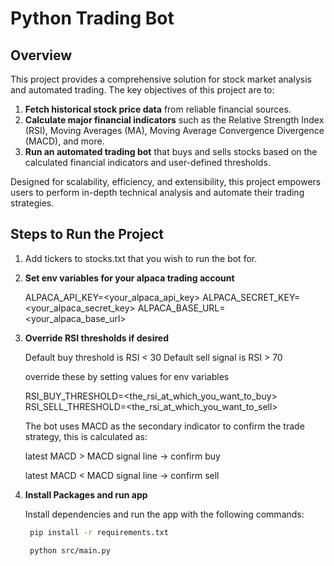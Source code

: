 # Python Trading Bot

## Overview

This project provides a comprehensive solution for stock market analysis and automated trading. The key objectives of this project are to:

1. **Fetch historical stock price data** from reliable financial sources.
2. **Calculate major financial indicators** such as the Relative Strength Index (RSI), Moving Averages (MA), Moving Average Convergence Divergence (MACD), and more.
3. **Run an automated trading bot** that buys and sells stocks based on the calculated financial indicators and user-defined thresholds.

Designed for scalability, efficiency, and extensibility, this project empowers users to perform in-depth technical analysis and automate their trading strategies.

## Steps to Run the Project

1. Add tickers to stocks.txt that you wish to run the bot for.

2. **Set env variables for your alpaca trading account**

   ALPACA_API_KEY=<your_alpaca_api_key>
   ALPACA_SECRET_KEY=<your_alpaca_secret_key>
   ALPACA_BASE_URL=<your_alpaca_base_url>

3. **Override RSI thresholds if desired**

    Default buy threshold is RSI < 30 
    Default sell signal is RSI > 70

    override these by setting values for env variables

    RSI_BUY_THRESHOLD=<the_rsi_at_which_you_want_to_buy>
    RSI_SELL_THRESHOLD=<the_rsi_at_which_you_want_to_sell>

    The bot uses MACD as the secondary indicator to confirm the trade strategy,
    this is calculated as:

    latest MACD > MACD signal line -> confirm buy
    
    latest MACD < MACD signal line -> confirm sell


4. **Install Packages and run app**

   Install dependencies and run the app with the following commands:

   ```bash
    pip install -r requirements.txt

    python src/main.py
   ```
